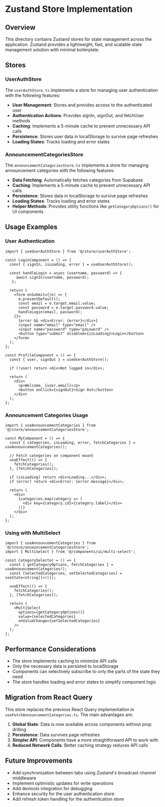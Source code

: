 # Zustand Store Implementation

## Overview

This directory contains Zustand stores for state management across the application. Zustand provides a lightweight, fast, and scalable state management solution with minimal boilerplate.

## Stores

### UserAuthStore

The `userAuthStore.ts` implements a store for managing user authentication with the following features:

- **User Management**: Stores and provides access to the authenticated user
- **Authentication Actions**: Provides signIn, signOut, and fetchUser methods
- **Caching**: Implements a 5-minute cache to prevent unnecessary API calls
- **Persistence**: Stores user data in localStorage to survive page refreshes
- **Loading States**: Tracks loading and error states

### AnnouncementCategoriesStore

The `announcementCategoriesStore.ts` implements a store for managing announcement categories with the following features:

- **Data Fetching**: Automatically fetches categories from Supabase
- **Caching**: Implements a 5-minute cache to prevent unnecessary API calls
- **Persistence**: Stores data in localStorage to survive page refreshes
- **Loading States**: Tracks loading and error states
- **Helper Methods**: Provides utility functions like `getCategoryOptions()` for UI components

## Usage Examples

### User Authentication

```tsx
import { useUserAuthStore } from '@/store/userAuthStore';

const LoginComponent = () => {
  const { signIn, isLoading, error } = useUserAuthStore();
  
  const handleLogin = async (username, password) => {
     await signIn(username, password);
   };
  
  return (
    <form onSubmit={(e) => {
      e.preventDefault();
      const email = e.target.email.value;
      const password = e.target.password.value;
      handleLogin(email, password);
    }}>
      {error && <div>Error: {error}</div>}
      <input name="email" type="email" />
      <input name="password" type="password" />
      <button type="submit" disabled={isLoading}>Login</button>
    </form>
  );
};

const ProfileComponent = () => {
  const { user, signOut } = useUserAuthStore();
  
  if (!user) return <div>Not logged in</div>;
  
  return (
    <div>
      <p>Welcome, {user.email}</p>
      <button onClick={signOut}>Sign Out</button>
    </div>
  );
};
```

### Announcement Categories Usage

```tsx
import { useAnnouncementCategories } from '@/store/announcementCategoriesStore';

const MyComponent = () => {
  const { categories, isLoading, error, fetchCategories } = useAnnouncementCategories();
  
  // Fetch categories on component mount
  useEffect(() => {
    fetchCategories();
  }, [fetchCategories]);
  
  if (isLoading) return <div>Loading...</div>;
  if (error) return <div>Error: {error.message}</div>;
  
  return (
    <div>
      {categories.map(category => (
        <div key={category.id}>{category.label}</div>
      ))}
    </div>
  );
};
```

### Using with MultiSelect

```tsx
import { useAnnouncementCategories } from '@/store/announcementCategoriesStore';
import { MultiSelect } from '@/components/ui/multi-select';

const CategorySelector = () => {
  const { getCategoryOptions, fetchCategories } = useAnnouncementCategories();
  const [selectedCategories, setSelectedCategories] = useState<string[]>([]);
  
  useEffect(() => {
    fetchCategories();
  }, [fetchCategories]);
  
  return (
    <MultiSelect
      options={getCategoryOptions()}
      value={selectedCategories}
      onValueChange={setSelectedCategories}
    />
  );
};
```

## Performance Considerations

- The store implements caching to minimize API calls
- Only the necessary data is persisted to localStorage
- Components can selectively subscribe to only the parts of the state they need
- The store handles loading and error states to simplify component logic

## Migration from React Query

This store replaces the previous React Query implementation in `useFetchAnnouncementCategories.ts`. The main advantages are:

1. **Global State**: Data is now available across components without prop drilling
2. **Persistence**: Data survives page refreshes
3. **Simpler API**: Components have a more straightforward API to work with
4. **Reduced Network Calls**: Better caching strategy reduces API calls

## Future Improvements

- Add synchronization between tabs using Zustand's broadcast channel middleware
- Implement optimistic updates for write operations
- Add devtools integration for debugging
- Enhance security for the user authentication store
- Add refresh token handling for the authentication store